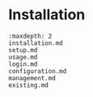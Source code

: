 # Installation

```{toctree}
:maxdepth: 2
installation.md
setup.md
usage.md
login.md
configuration.md
management.md
existing.md
```
